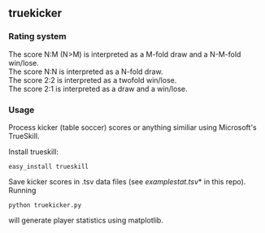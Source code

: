 truekicker
----------

### Rating system
The score N:M (N>M) is interpreted as a M-fold draw and a N-M-fold win/lose.  
The score N:N is interpreted as a N-fold draw.  
The score 2:2 is interpreted as a twofold win/lose.  
The score 2:1 is interpreted as a draw and a win/lose.  
 
### Usage

Process kicker (table soccer) scores or anything similiar using Microsoft's TrueSkill.

Install trueskill:

    easy_install trueskill
    
Save kicker scores in .tsv data files (see **examplestat*.tsv** in this repo).  
Running

    python truekicker.py
    
will generate player statistics using matplotlib.
